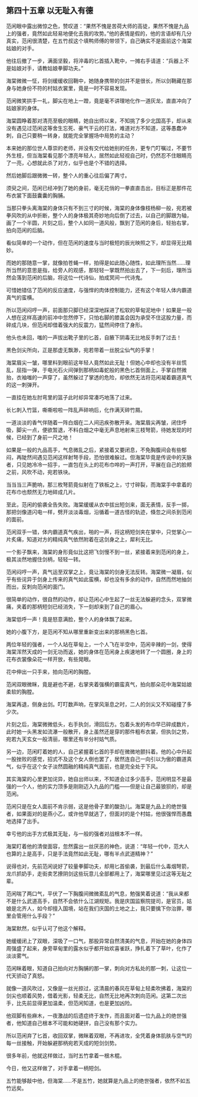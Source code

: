 ## 第四十五章 **以无耻入有德**

范闲眼中露出微惊之色，赞叹道：“果然不愧是苦荷大师的高徒，果然不愧是九品上的强者，竟然如此轻易地便化去我的攻势。”他的表情是假的，他的言语却有几分真实，范闲很清楚，在五竹叔这个填鸭师傅的带领下，自己确实不是面前这个海棠姑娘的对手。

他往后撤了一步，满面坚毅，将淬毒的匕首插入靴中，一摊右手请道：“兵器上不是姑娘对手，请教姑娘拳脚功夫。”

海棠微微一怔，将剑缓缓收回鞘中，她随身携带的剑并不是很长，所以剑鞘藏在那身与她身份不符的村姑衣裳里，竟是一时不容易发现。

范闲微笑拱手一礼，脚尖在地上一蹬，竟是毫不讲理地化作一道灰龙，直直冲向了姑娘家的身体。

海棠圆睁着那对清亮至极的眼睛，她自出师以来，不知挑了多少北国高手，却从来没有遇见过范闲这等舍生忘死、豪气干云的打法，难道对方不知道，这等愚蠢冲刺，自己只要稍一转身，就能完全掌握场中局势的主动？

本来她的那位世人尊崇的老师，并没有交代给她别的任务，更专门叮嘱过，不要节外生枝，但当海棠看见那个漂亮年轻人，居然如此轻视自己时，仍然忍不住眼睛亮了一亮，心想就此杀了对方，似乎也是个不错的选择。

然后她脚后跟微微一转，整个人的重心往后偏了两寸。

须臾之间，范闲已经冲到了她的身前，毫无花俏的一拳直直击出，目标正是那件花布衣裳下面鼓囊囊的胸脯。

当那只拳头离海棠的身体只有不到三寸的时候，海棠的身体像枝杨柳一般，宛若被拳风吹的从中折断，整个人的身体极其奇妙地向后倒了过去，以自己的脚跟为轴，画了一个半圆，片刻之后，整个人如同一道风般，飘到了范闲的身后，轻抬右掌，拍向范闲的后脑。

看似简单的一个动作，但在范闲的速度与当时极短的辰光映照之下，却显得无比精妙。

而她的那随意一掌，就像拍苍蝇一样，拍得是如此随心随性，如此理所当然……理所当然的意思是指，给旁人的观感，那轻轻一掌既然拍出去了，下一刻后，理所当然会落到范闲的后脑，将这位一代诗仙，拍成冥间一代诗鬼。

可惜她错估了范闲的反应速度，与强悍的肉体控制能力，还有这个年轻人体内霸道真气的蛮横。

所以范闲闷哼一声，前面那只脚已经深深地踩进了松软的草甸泥地中！如果是一般人想在这样高速的前冲中忽然停下，只怕右脚的膝盖会因为承受不住这股力量，而碎成几块，但范闲却借着强大的反震力，猛然间停住了身形。

他头也未回，嗤的一声拔出靴子里的匕首，自腋下阴毒无比地反手刺了过去！

黑色剑尖所向，正是那虚无飘渺，宛若带着一丝脱尘仙气的手掌！

海棠眉尖一皱，哪里料到眼前这年轻人竟然如此无耻！但她心中却也没有半丝慌乱，屈指一弹，于电光石火间弹到那柄如毒蛇般的黑色匕首侧面上，手掌自然微抬，衣袖嗤的一声穿了，虽然躲过了掌透的危险，却依然无法将范闲凝着霸道真气的这一刺弹开。

一直挂在她左肘弯里的篮子此时却异常凑巧地荡了过来。

长匕刺入竹篮，嘶嘶啦啦一阵乱声碎响后，化作满天碎竹屑。

一道淡淡的香气伴随着一阵白烟在二人间迅疾弥散开来。海棠眉尖再皱，闭住呼吸，脚尖一点，便欲暂退，不料白烟之中毫无声息地射来三枝弩箭，待她发现的时候，已经到了身前一尺之地！

如果是一般的九品高手，气息微乱之后，紧接着又要闭息，不免胸腹间会有些郁闷，再陡然间遇见范闲这样射弩手段，恐怕很难躲过。但海棠毕竟是传说中的天脉者，只见她冷冷一招手，一直包在头上的花布巾哗的一声打开，平展在自己的脸颊之前，风吹不动，宛若铁块。

当当当三声脆响，那三枚弩箭竟似射在了铁板之上，寸寸碎裂，而海棠手中拿着的花布巾也颓然无力地碎成几片。

至此，范闲的偷袭全告失败。海棠缓缓从衣中拔出短剑来，面无表情，反手一掷，那把剑像道闪电一样，劈开淡淡毒烟，沿循着一道古怪的轨迹，倏忽之间杀到范闲的面前。

范闲双手一错，体内霸道真气疾出，啪的一声，将这柄短剑夹在掌中，只觉掌心一片炙痛，知道对方的精纯真气依然附着在这剑身之上，犀利无比。

一个影子飘来，海棠的身形竟似比这把飞剑慢不到一丝，紧接着来到范闲的身上，极其淡然地握住剑柄，轻轻一转。

范闲闷哼一声，真气运至双掌之上，竟让海棠的剑身无法反转。海棠微一凝眉，似乎有些诧异于剑身上传来的真气如此蛮横，却也没有多余的动作，自然而然地抽剑而出，反刺向范闲的面门。

很简单的动作，很自然的动作，却让范闲心中生起了一丝无法躲避的念头，双掌微痛，夹着的那柄短剑已经消失，下一刻却来到了自己的眉心。

海棠低呼一声！竟是怒意满脸，整个人的身体飘了起来。

她的小腹下方，是范闲不知从哪里重新变出来的那柄黑色匕首。

两位年轻的强者，一个人站在草甸上，一个人飞在半空中，范闲辛辣的一剑，使得海棠浑然天成的一剑无功而返，她的身体在范闲身上疾速地转了一个圆圈，身上的花布衣裳像朵花一样开放，有些晃眼。

花中伸出一只手来，拍向范闲的胸膛。

范闲双眼微眯，竟是避也不避，右掌夹着强横的霸蛮真气，拍向那朵花中海棠姑娘柔软的胸膛。

海棠再退，侧身出剑。叮叮数声响，在掌风渐息之时，二人的剑尖又不知碰撞了多少次。

片刻之后，海棠微微低头，右手执剑，滑回后方。包着头发的布巾早已碎成数片，此时她一头黑发如流瀑一般散开，身上虽然还是穿的那件粗布衣裳，但执剑之势，宛若九天玄女一般清丽，哪里还有半分村姑气质。

另一边，范闲盯着她的人，自己紧握着匕首的手却在微微地颤抖着。他的心中升起一股挫败的感觉，招式不及这个女人倒也罢了，居然连自己一向引以为傲的霸道真气，似乎在这个女子淡然圆融的精纯真气面前，也是完全处于下风。

其实海棠的心里更加诧异，她自出师以来，不知道会过多少高手，范闲明显不是最强的一个人，他的实力顶多是刚刚迈入九品的门槛——但是让自己最狼狈的，却是范闲。

范闲只是在女人面前不肯示弱，这是他骨子里的酸劲儿。海棠是九品上的绝世强者，如果面对的是燕小乙，或许他早就逃了，但面对的是个村姑，他很强悍而愚蠢地选择了出手。

幸亏他的出手方式极其无耻，与一般的强者对战根本不一样。

海棠盯着他的清俊面容，忽然露出一丝厌恶的神色，说道：“年轻一代中，范大人也算的上是高手，只是手法竟然如此无耻，哪有半点武道精神？”

说得也对，先前范闲说好了较量拳脚功夫，却用匕首偷袭，到最后什么毒烟弩箭，龙爪抓奶手，走街卖艺撩阴剑这些玩意儿全部都用上了，海棠哪里见过这等无耻之辈。

范闲喘了两口气，平伏了一下胸腹间微微紊乱的气息，勉强笑着说道：“我从来都不是什么武道高手，自然不会依什么江湖规矩。我是庆国监察院提司，是官员，姑娘是北齐人，如今却擅入国境，站在我们庆国的土地之上，我只要擒下你治罪，哪里会管用什么手段？”

海棠默然，似乎认可了他这个解释。

她缓缓闭上了双眼，深吸了一口气，那股异常自然清美的气息，开始在她的身体四周强盛了起来，身旁草甸里的露水似乎都开始欢喜雀跃，挣扎着下了草叶，化作了淡淡雾气。

范闲眯着眼，知道自己拍向对方胸脯的那一掌，刺向对方私处的那一刺，让这位一代天骄动了真怒。

就像一道风吹过，又像是一丝光掠过，这清晨的春风在草甸上轻柔吹拂着，海棠的剑尖也顺着风势，借着光影，轻柔无比，自然无比地再次刺向范闲。这第二次出手，比先前显得更加温柔，但范闲知道，也是更加凶险。

他双脚有些麻木，一夜激战的后遗症终于发作，而且面对着一位九品上的绝世强者，他知道自己根本不可能和她硬拼，自己没有那个实力。

所以范闲弃了匕首，收回双掌，微眯着双眼，不再进攻，全凭着身体肌肤与空气的每一丝接触，开始躲避那柄宛若天成的短剑剑势。

很多年前，他就这样做过，当时五竹拿着一根木棍。

今日，他又这样做了，对手拿着一柄短剑。

五竹能够敲中他，但海棠……不是五竹，她就算是九品上的绝世强者，依然不如五竹远矣。

